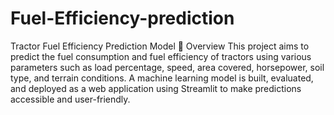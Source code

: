 # Fuel-Efficiency-prediction


Tractor Fuel Efficiency Prediction Model 🚜
Overview
This project aims to predict the fuel consumption and fuel efficiency of tractors using various parameters such as load percentage, speed, area covered, horsepower, soil type, and terrain conditions. A machine learning model is built, evaluated, and deployed as a web application using Streamlit to make predictions accessible and user-friendly.
